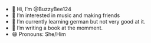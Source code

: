 - 👋 Hi, I’m @BuzzyBee124
- 👀 I’m interested in music and making friends
- 🌱 I’m currently learning german but not very good at it.
- 💞️ I’m writing a book at the momment.
- 😄 Pronouns: She/Him

<!---
BuzzyBee124/BuzzyBee124 is a ✨ special ✨ repository because its `README.md` (this file) appears on your GitHub profile.
You can click the Preview link to take a look at your changes.
--->
